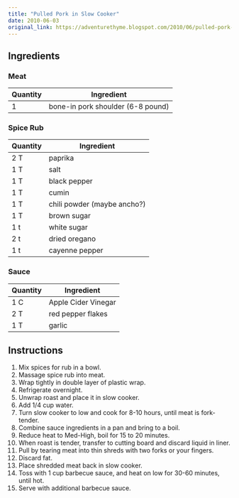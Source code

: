 ```yaml
---
title: "Pulled Pork in Slow Cooker"
date: 2010-06-03
original_link: https://adventurethyme.blogspot.com/2010/06/pulled-pork-in-slow-cooker.html
---
```


## Ingredients


### Meat

| Quantity | Ingredient |
| -------- | ---------- |
| 1 | bone-in pork shoulder (6-8 pound) |

### Spice Rub

| Quantity | Ingredient |
| -------- | ---------- |
| 2 T | paprika |
| 1 T | salt |
| 1 T | black pepper |
| 1 T | cumin |
| 1 T | chili powder (maybe ancho?) |
| 1 T | brown sugar |
| 1 t | white sugar |
| 2 t | dried oregano |
| 1 t | cayenne pepper |

### Sauce

| Quantity | Ingredient |
| -------- | ---------- |
| 1 C | Apple Cider Vinegar |
| 2 T | red pepper flakes |
| 1 T | garlic |

## Instructions


1. Mix spices for rub in a bowl.
2. Massage spice rub into meat.
3. Wrap tightly in double layer of plastic wrap.
4. Refrigerate overnight.
5. Unwrap roast and place it in slow cooker.
6. Add 1/4 cup water.
7. Turn slow cooker to low and cook for 8-10 hours, until meat is fork-tender.
8. Combine sauce ingredients in a pan and bring to a boil.
9. Reduce heat to Med-High, boil for 15 to 20 minutes.
10. When roast is tender, transfer to cutting board and discard liquid in liner.
11. Pull by tearing meat into thin shreds with two forks or your fingers.
12. Discard fat.
13. Place shredded meat back in slow cooker.
14. Toss with 1 cup barbecue sauce, and heat on low for 30-60 minutes, until hot.
15. Serve with additional barbecue sauce.
